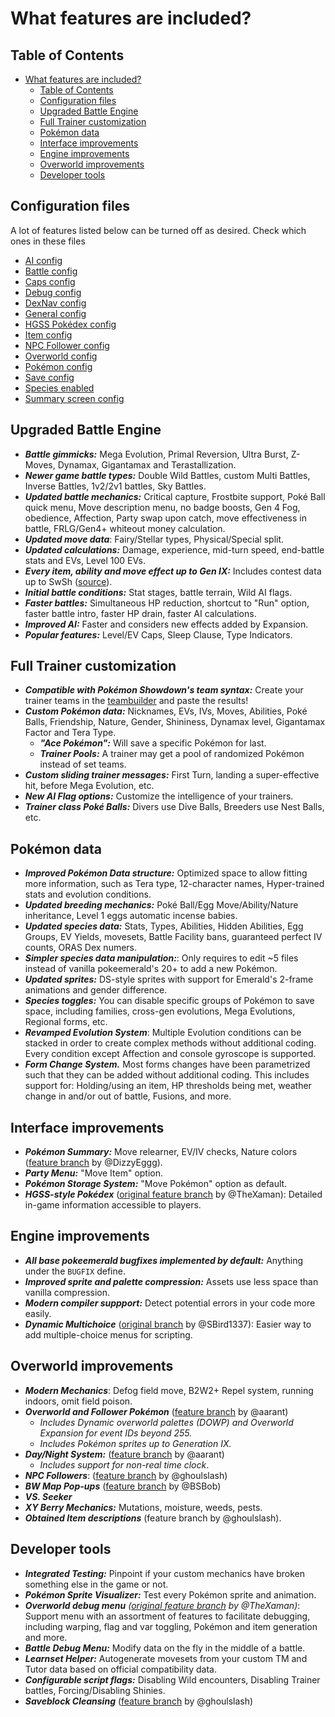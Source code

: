 # What features are included?
## Table of Contents
- [What features are included?](#what-features-are-included)
  - [Table of Contents](#table-of-contents)
  - [Configuration files](#configuration-files)
  - [Upgraded Battle Engine](#upgraded-battle-engine)
  - [Full Trainer customization](#full-trainer-customization)
  - [Pokémon data](#pokémon-data)
  - [Interface improvements](#interface-improvements)
  - [Engine improvements](#engine-improvements)
  - [Overworld improvements](#overworld-improvements)
  - [Developer tools](#developer-tools)

## Configuration files
A lot of features listed below can be turned off as desired. Check which ones in these files
- [AI config](https://github.com/rh-hideout/pokeemerald-expansion/blob/master/include/config/ai.h)
- [Battle config](https://github.com/rh-hideout/pokeemerald-expansion/blob/master/include/config/battle.h)
- [Caps config](https://github.com/rh-hideout/pokeemerald-expansion/blob/master/include/config/caps.h)
- [Debug config](https://github.com/rh-hideout/pokeemerald-expansion/blob/master/include/config/debug.h)
- [DexNav config](https://github.com/rh-hideout/pokeemerald-expansion/blob/master/include/config/dexnav.h)
- [General config](https://github.com/rh-hideout/pokeemerald-expansion/blob/master/include/config/general.h)
- [HGSS Pokédex config](https://github.com/rh-hideout/pokeemerald-expansion/blob/master/include/config/pokedex_plus_hgss.h)
- [Item config](https://github.com/rh-hideout/pokeemerald-expansion/blob/master/include/config/item.h)
- [NPC Follower config](https://github.com/rh-hideout/pokeemerald-expansion/blob/master/include/config/follower_npc.h)
- [Overworld config](https://github.com/rh-hideout/pokeemerald-expansion/blob/master/include/config/overworld.h)
- [Pokémon config](https://github.com/rh-hideout/pokeemerald-expansion/blob/master/include/config/pokemon.h)
- [Save config](https://github.com/rh-hideout/pokeemerald-expansion/blob/master/include/config/save.h)
- [Species enabled](https://github.com/rh-hideout/pokeemerald-expansion/blob/master/include/config/species_enabled.h)
- [Summary screen config](https://github.com/rh-hideout/pokeemerald-expansion/blob/master/include/config/summary_screen.h)

## Upgraded Battle Engine
- ***Battle gimmicks:*** Mega Evolution, Primal Reversion, Ultra Burst, Z-Moves, Dynamax, Gigantamax and Terastallization.
- ***Newer game battle types:*** Double Wild Battles, custom Multi Battles, Inverse Battles, 1v2/2v1 battles, Sky Battles.
- ***Updated battle mechanics:*** Critical capture, Frostbite support, Poké Ball quick menu, Move description menu, no badge boosts, Gen 4 Fog, obedience, Affection, Party swap upon catch, move effectiveness in battle, FRLG/Gen4+ whiteout money calculation.
- ***Updated move data***: Fairy/Stellar types, Physical/Special split.
- ***Updated calculations:*** Damage, experience, mid-turn speed, end-battle stats and EVs, Level 100 EVs.
- ***Every item, ability and move effect up to Gen IX:*** Includes contest data up to SwSh ([source](https://pokemonurpg.com/info/contests/rse-move-list/)).
- ***Initial battle conditions:*** Stat stages, battle terrain, Wild AI flags.
- ***Faster battles:*** Simultaneous HP reduction, shortcut to "Run" option, faster battle intro, faster HP drain, faster AI calculations.
- ***Improved AI:*** Faster and considers new effects added by Expansion.
- ***Popular features:*** Level/EV Caps, Sleep Clause, Type Indicators.

## Full Trainer customization
- ***Compatible with Pokémon Showdown's team syntax:*** Create your trainer teams in the [teambuilder](https://play.pokemonshowdown.com/teambuilder) and paste the results!
- ***Custom Pokémon data:*** Nicknames, EVs, IVs, Moves, Abilities, Poké Balls, Friendship, Nature, Gender, Shininess, Dynamax level, Gigantamax Factor and Tera Type.
  - ***"Ace Pokémon":*** Will save a specific Pokémon for last.
  - ***Trainer Pools:*** A trainer may get a pool of randomized Pokémon instead of set teams.
- ***Custom sliding trainer messages:*** First Turn, landing a super-effective hit, before Mega Evolution, etc.
- ***New AI Flag options:*** Customize the intelligence of your trainers.
- ***Trainer class Poké Balls:*** Divers use Dive Balls, Breeders use Nest Balls, etc.
## Pokémon data
- ***Improved Pokémon Data structure:*** Optimized space to allow fitting more information, such as Tera type, 12-character names, Hyper-trained stats and evolution conditions.
- ***Updated breeding mechanics:*** Poké Ball/Egg Move/Ability/Nature inheritance, Level 1 eggs automatic incense babies.
- ***Updated species data:*** Stats, Types, Abilities, Hidden Abilities, Egg Groups, EV Yields, movesets, Battle Facility bans, guaranteed perfect IV counts, ORAS Dex numers.
- ***Simpler species data manipulation:***: Only requires to edit ~5 files instead of vanilla pokeemerald's 20+ to add a new Pokémon.
- ***Updated sprites:*** DS-style sprites with support for Emerald's 2-frame animations and gender difference.
- ***Species toggles:*** You can disable specific groups of Pokémon to save space, including families, cross-gen evolutions, Mega Evolutions, Regional forms, etc.
- ***Revamped Evolution System***: Multiple Evolution conditions can be stacked in order to create complex methods without additional coding. Every condition except Affection and console gyroscope is supported.
- ***Form Change System.*** Most forms changes have been parametrized such that they can be added without additional coding. This includes support for: Holding/using an item, HP thresholds being met, weather change in and/or out of battle, Fusions, and more.

## Interface improvements
- ***Pokémon Summary:*** Move relearner, EV/IV checks, Nature colors ([feature branch](https://github.com/DizzyEggg/pokeemerald/tree/nature_color) by @DizzyEggg).
- ***Party Menu:*** "Move Item" option.
- ***Pokémon Storage System:*** "Move Pokémon" option as default.
- ***HGSS-style Pokédex*** ([original feature branch](https://github.com/TheXaman/pokeemerald/tree/tx_pokedexPlus_hgss) by @TheXaman): Detailed in-game information accessible to players.

## Engine improvements
- ***All base pokeemerald bugfixes implemented by default:*** Anything under the `BUGFIX` define.
- ***Improved sprite and palette compression:*** Assets use less space than vanilla compression.
- ***Modern compiler suppport:*** Detect potential errors in your code more easily.
- ***Dynamic Multichoice*** ([original branch](https://github.com/SBird1337/pokeemerald/tree/feature/dynmulti) by @SBird1337): Easier way to add multiple-choice menus for scripting.

## Overworld improvements
- ***Modern Mechanics***: Defog field move, B2W2+ Repel system, running indoors, omit field poison.
- ***Overworld and Follower Pokémon*** ([feature branch](https://github.com/aarant/pokeemerald/tree/followers-expanded-id) by @aarant)
    - *Includes Dynamic overworld palettes (DOWP) and Overworld Expansion for event IDs beyond 255.*
    - *Includes Pokémon sprites up to Generation IX.*
- ***Day/Night System:*** ([feature branch](https://github.com/aarant/pokeemerald/tree/lighting-expanded-id) by @aarant)
    - *Includes support for non-real time clock*.
- ***NPC Followers***: ([feature branch](https://github.com/ghoulslash/pokeemerald/tree/follow_me) by @ghoulslash)
- ***BW Map Pop-ups*** ([feature branch](https://github.com/ravepossum/pokeemerald/tree/bsbob_map_popups) by @BSBob)
- ***VS. Seeker***
- ***XY Berry Mechanics:*** Mutations, moisture, weeds, pests.
- ***Obtained Item descriptions*** (feature branch by @ghoulslash).

## Developer tools
- ***Integrated Testing:*** Pinpoint if your custom mechanics have broken something else in the game or not.
- ***Pokémon Sprite Visualizer:*** Test every Pokémon sprite and animation.
- ***Overworld debug menu** ([original feature branch](https://github.com/TheXaman/pokeemerald/tree/tx_debug_system) by @TheXaman)*: Support menu with an assortment of features to facilitate debugging, including warping, flag and var toggling, Pokémon and item generation and more.
- ***Battle Debug Menu:*** Modify data on the fly in the middle of a battle.
- ***Learnset Helper:*** Autogenerate movesets from your custom TM and Tutor data based on official compatibility data.
- ***Configurable script flags:*** Disabling Wild encounters, Disabling Trainer battles, Forcing/Disabling Shinies.
- ***Saveblock Cleansing*** ([feature branch](https://github.com/ghoulslash/pokeemerald/tree/saveblock) by @ghoulslash)
